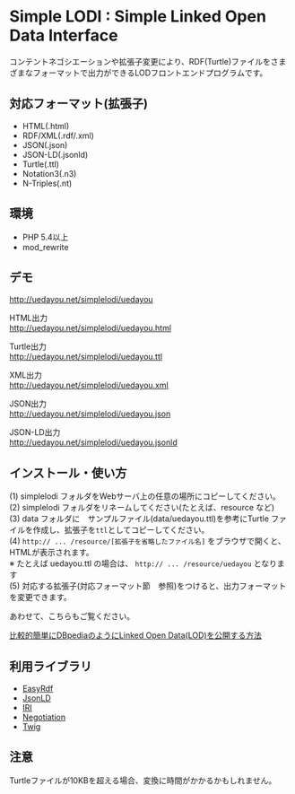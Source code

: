 # Simple LODI : Simple Linked Open Data Interface

コンテントネゴシエーションや拡張子変更により、RDF(Turtle)ファイルをさまざまなフォーマットで出力ができるLODフロントエンドプログラムです。

## 対応フォーマット(拡張子)

- HTML(.html)
- RDF/XML(.rdf/.xml)
- JSON(.json)
- JSON-LD(.jsonld)
- Turtle(.ttl)
- Notation3(.n3)
- N-Triples(.nt)

## 環境

- PHP 5.4以上
- mod_rewrite

## デモ

<http://uedayou.net/simplelodi/uedayou>

HTML出力  
<http://uedayou.net/simplelodi/uedayou.html>

Turtle出力  
<http://uedayou.net/simplelodi/uedayou.ttl>

XML出力  
<http://uedayou.net/simplelodi/uedayou.xml>

JSON出力  
<http://uedayou.net/simplelodi/uedayou.json>

JSON-LD出力  
<http://uedayou.net/simplelodi/uedayou.jsonld>

## インストール・使い方

(1) simplelodi フォルダをWebサーバ上の任意の場所にコピーしてください。  
(2) simplelodi フォルダをリネームしてください(たとえば、resource など)  
(3) data フォルダに　サンプルファイル(data/uedayou.ttl)を参考にTurtle ファイルを作成し、拡張子を`ttl`としてコピーしてください。  
(4) `http:// ... /resource/[拡張子を省略したファイル名]` をブラウザで開くと、HTMLが表示されます。  
※ たとえば uedayou.ttl の場合は、 `http:// ... /resource/uedayou` となります  
(5) 対応する拡張子(対応フォーマット節　参照)をつけると、出力フォーマットを変更できます。  

あわせて、こちらもご覧ください。　　

[比較的簡単にDBpediaのようにLinked Open Data(LOD)を公開する方法](http://qiita.com/uedayou/items/d66b7c406f1f231347f5)

## 利用ライブラリ

- [EasyRdf](http://www.easyrdf.org/)
- [JsonLD](https://github.com/lanthaler/JsonLD)
- [IRI](https://github.com/lanthaler/IRI)
- [Negotiation](http://williamdurand.fr/Negotiation/)
- [Twig](http://twig.sensiolabs.org/)

## 注意

Turtleファイルが10KBを超える場合、変換に時間がかかるかもしれません。
